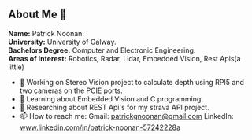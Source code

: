 ## About Me 👋

**Name:** Patrick Noonan.  
**University:** University of Galway.  
**Bachelors Degree:** Computer and Electronic Engineering.  
**Areas of Interest:** Robotics, Radar, Lidar, Embedded Vision, Rest Apis(a little)

- 🔭 Working on Stereo Vision project to calculate depth using RPI5 and two cameras on the PCIE ports. 
- 🌱 Learning about Embedded Vision and C programming.
- 🤔 Researching about REST Api's for my strava API project.
- 📫 How to reach me: Gmail: patrickgnoonan@gmail.com LinkedIn: www.linkedin.com/in/patrick-noonan-57242228a


